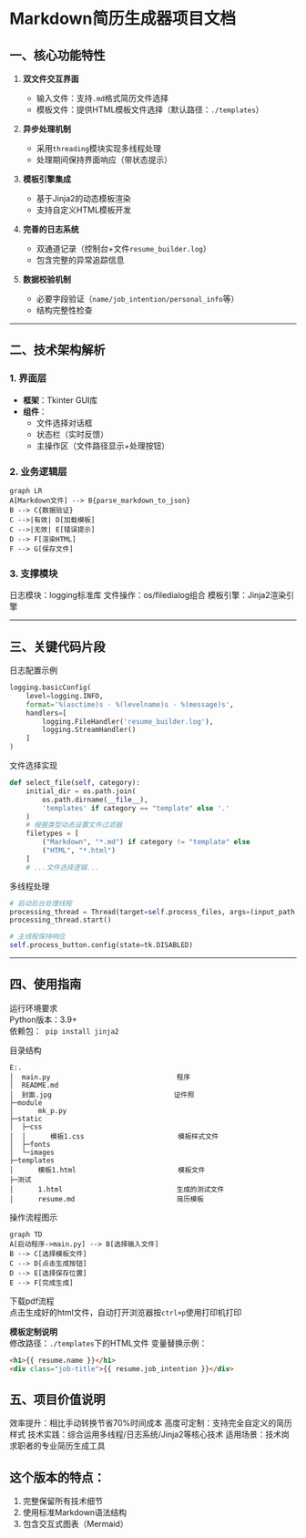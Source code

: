 # Markdown简历生成器项目文档

## 一、核心功能特性

1. **双文件交互界面**
    - 输入文件：支持`.md`格式简历文件选择
    - 模板文件：提供HTML模板文件选择（默认路径：`./templates`）

2. **异步处理机制**
    - 采用`threading`模块实现多线程处理
    - 处理期间保持界面响应（带状态提示）

3. **模板引擎集成**
    - 基于Jinja2的动态模板渲染
    - 支持自定义HTML模板开发

4. **完善的日志系统**
    - 双通道记录（控制台+文件`resume_builder.log`）
    - 包含完整的异常追踪信息

5. **数据校验机制**
    - 必要字段验证（`name/job_intention/personal_info`等）
    - 结构完整性检查

---

## 二、技术架构解析

### 1. 界面层

- **框架**：Tkinter GUI库
- **组件**：
    - 文件选择对话框
    - 状态栏（实时反馈）
    - 主操作区（文件路径显示+处理按钮）

### 2. 业务逻辑层

```mermaid
graph LR
A[Markdown文件] --> B{parse_markdown_to_json}
B --> C{数据验证}
C -->|有效| D[加载模板]
C -->|无效| E[错误提示]
D --> F[渲染HTML]
F --> G[保存文件]
```

### 3. 支撑模块

日志模块：logging标准库
文件操作：os/filedialog组合
模板引擎：Jinja2渲染引擎

---

## 三、关键代码片段

日志配置示例

```python
logging.basicConfig(
    level=logging.INFO,
    format='%(asctime)s - %(levelname)s - %(message)s',
    handlers=[
        logging.FileHandler('resume_builder.log'),
        logging.StreamHandler()
    ]
)
```

文件选择实现

```python
def select_file(self, category):
    initial_dir = os.path.join(
        os.path.dirname(__file__), 
        'templates' if category == "template" else '.'
    )
    # 根据类型动态设置文件过滤器
    filetypes = [
        ("Markdown", "*.md") if category != "template" else 
        ("HTML", "*.html")
    ]
    # ...文件选择逻辑...
```

多线程处理

```python
# 启动后台处理线程
processing_thread = Thread(target=self.process_files, args=(input_path, template_path))
processing_thread.start()

# 主线程保持响应
self.process_button.config(state=tk.DISABLED)
```

---

## 四、使用指南

运行环境要求\
Python版本：3.9+\
依赖包：` pip install jinja2`

目录结构

```tree
E:.
│  main.py                               程序
│  README.md
│  封面.jpg                              证件照
├─module
│      mk_p.py
├─static
│  ├─css
│  │      模板1.css                       模板样式文件
│  ├─fonts
│  └─images
├─templates
│      模板1.html                         模板文件
├─测试
│      1.html                            生成的测试文件
│      resume.md                         简历模板
```

操作流程图示

```Mermaid
graph TD
A[启动程序->main.py] --> B[选择输入文件]
B --> C[选择模板文件]
C --> D[点击生成按钮]
D --> E[选择保存位置]
E --> F[完成生成]
```

下载pdf流程\
点击生成好的html文件，自动打开浏览器按`ctrl+p`使用打印机打印

**模板定制说明**\
修改路径：`./templates`下的HTML文件
变量替换示例：

```html
<h1>{{ resume.name }}</h1>
<div class="job-title">{{ resume.job_intention }}</div>
```

## 五、项目价值说明

效率提升：相比手动转换节省70%时间成本
高度可定制：支持完全自定义的简历样式
技术实践：综合运用多线程/日志系统/Jinja2等核心技术
适用场景：技术岗求职者的专业简历生成工具

## 这个版本的特点：

1. 完整保留所有技术细节
2. 使用标准Markdown语法结构
3. 包含交互式图表（Mermaid）




